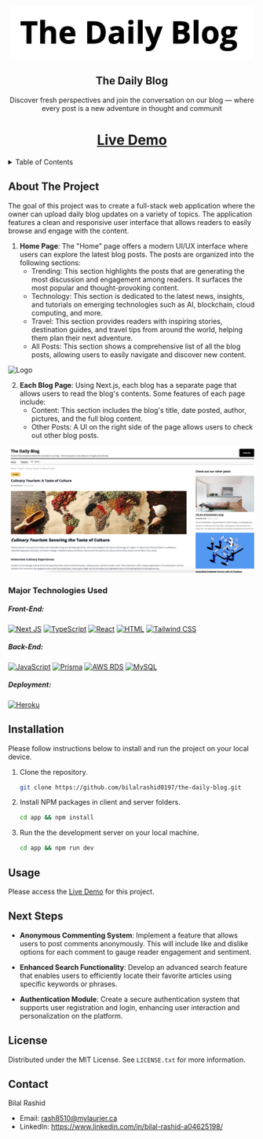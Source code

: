 <a name="readme-top"></a>

<!-- PROJECT LOGO -->
<br />
<div align="center">
  <a href="https://thedailyblog-cef4de6cc286.herokuapp.com/">
    <img src="public/assets/logo.jpg" alt="Logo" width="full" height="full">
  </a>

<h2 align="center">The Daily Blog</h3>

  <p align="center">
Discover fresh perspectives and join the conversation on our blog — where every post is a new adventure in thought and communit
  </p>

  # <a href="https://thedailyblog-cef4de6cc286.herokuapp.com">Live Demo</a>

</div>


<!-- TABLE OF CONTENTS -->
<details>
  <summary>Table of Contents</summary>
  <ol>
    <li><a href="#about-the-project">About The Project</a></li>
    <li><a href="#major-technologies-used">Major Technologies Used</a></li>
    <li><a href="#installation">Installation</a></li>
    <li><a href="#usage">Usage</a></li>
    <li><a href="#next-steps">Next Steps</a></li>
    <li><a href="#license">License</a></li>
    <li><a href="#contact">Contact</a></li>
    <li><a href="#acknowledgments">Acknowledgments</a></li>
  </ol>
</details>



<!-- ABOUT THE PROJECT -->
## About The Project

The goal of this project was to create a full-stack web application where the owner can upload daily blog updates on a variety of topics. The application features a clean and responsive user interface that allows readers to easily browse and engage with the content.

1. <strong>Home Page</strong>: The "Home" page offers a modern UI/UX interface where users can explore the latest blog posts. The posts are organized into the following sections:
    <br>
    - Trending: This section highlights the posts that are generating the most discussion and engagement among readers. It surfaces the most popular and thought-provoking content.
    - Technology: This section is dedicated to the latest news, insights, and tutorials on emerging technologies such as AI, blockchain, cloud computing, and more.
    - Travel: This section provides readers with inspiring stories, destination guides, and travel tips from around the world, helping them plan their next adventure.
    - All Posts: This section shows a comprehensive list of all the blog posts, allowing users to easily navigate and discover new content.

<img src="public/assets/markdown_example_1.jpg" alt="Logo" width="full" height="full">

2. <strong>Each Blog Page</strong>: Using Next.js, each blog has a separate page that allows users to read the blog's contents. Some features of each page include:
    - Content: This section includes the blog's title, date posted, author, pictures, and the full blog content.
    - Other Posts: A UI on the right side of the page allows users to check out other blog posts.

<img src="public/assets/markdown_example_2.jpg" alt="Logo" width="full" height="full">


<!-- TECHNOLOGIES -->
### Major Technologies Used

##### Front-End:
[![Next JS](https://img.shields.io/badge/Next-black?style=for-the-badge&logo=next.js&logoColor=white)](https://nextjs.org/)
[![TypeScript](https://img.shields.io/badge/TypeScript-007ACC?style=for-the-badge&logo=typescript&logoColor=white)](https://www.typescriptlang.org/)
[![React](https://img.shields.io/badge/React-20232A?style=for-the-badge&logo=react&logoColor=61DAFB)](https://react.dev/)
[![HTML](https://img.shields.io/badge/HTML5-E34F26?style=for-the-badge&logo=html5&logoColor=white
)]()
[![Tailwind CSS](https://img.shields.io/badge/Tailwind_CSS-38B2AC?style=for-the-badge&logo=tailwind-css&logoColor=white)](https://tailwindcss.com/)

##### Back-End:
[![JavaScript](https://img.shields.io/badge/javascript-%23323330.svg?style=for-the-badge&logo=javascript&logoColor=%23F7DF1E)](https://www.javascript.com/)
[![Prisma](https://img.shields.io/badge/Prisma-3982CE?style=for-the-badge&logo=Prisma&logoColor=white)](https://www.prisma.io/)
[![AWS RDS](https://img.shields.io/badge/Amazon_AWS-FF9900?style=for-the-badge&logo=amazonaws&logoColor=white)](https://aws.amazon.com/rds/?did=ft_card&trk=ft_card)
[![MySQL](https://img.shields.io/badge/MySQL-005C84?style=for-the-badge&logo=mysql&logoColor=white)](https://www.mysql.com/)

##### Deployment:
[![Heroku](https://img.shields.io/badge/Heroku-430098?style=for-the-badge&logo=heroku&logoColor=white)](https://www.heroku.com/platform)


## Installation

Please follow instructions below to install and run the project on your local device.


1. Clone the repository.
   ```sh
   git clone https://github.com/bilalrashid0197/the-daily-blog.git
   ```
2. Install NPM packages in client and server folders.
   ```sh
   cd app && npm install
   ```
3. Run the the development server on your local machine.
    ```sh
    cd app && npm run dev
    ```

## Usage
Please access the [Live Demo](https://thedailyblog-cef4de6cc286.herokuapp.com/) for this project.


## Next Steps

- **Anonymous Commenting System**: Implement a feature that allows users to post comments anonymously. This will include like and dislike options for each comment to gauge reader engagement and sentiment.

- **Enhanced Search Functionality**: Develop an advanced search feature that enables users to efficiently locate their favorite articles using specific keywords or phrases.

- **Authentication Module**: Create a secure authentication system that supports user registration and login, enhancing user interaction and personalization on the platform.

<!-- LICENSE -->
## License

Distributed under the MIT License. See `LICENSE.txt` for more information.
<!-- CONTACT -->
## Contact

Bilal Rashid

- Email: rash8510@mylaurier.ca
- LinkedIn: https://www.linkedin.com/in/bilal-rashid-a04625198/


